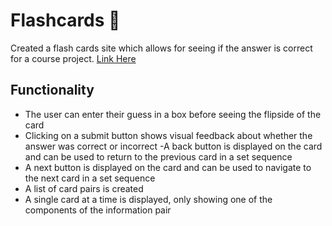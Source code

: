 # Flashcards 📖
Created a flash cards site which allows for seeing if the answer is correct for a course project. [Link Here](https://jumpshare.com/v/N3bxpfLivvTI0g9jLYMS)

## Functionality 
- The user can enter their guess in a box before seeing the flipside of the card
- Clicking on a submit button shows visual feedback about whether the answer was correct or incorrect
-A back button is displayed on the card and can be used to return to the previous card in a set sequence
- A next button is displayed on the card and can be used to navigate to the next card in a set sequence
- A list of card pairs is created
- A single card at a time is displayed, only showing one of the components of the information pair
